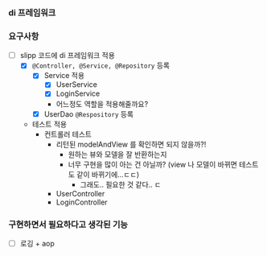 ### di 프레임워크

### 요구사항
- [ ] slipp 코드에 di 프레임워크 적용
    - [x] `@Controller, @Service, @Repository` 등록
        - [x] Service 적용
            - [x] UserService
            - [x] LoginService
            - 어느정도 역할을 적용해줄까요?
        - [x] UserDao `@Respository` 등록
    - 테스트 적용
        - 컨트롤러 테스트
            - 리턴된 modelAndView 를 확인하면 되지 않을까?!
                - 원하는 뷰와 모델을 잘 반환하는지
                - 너무 구현을 많이 아는 건 아닐까? (view 나 모델이 바뀌면 테스트도 같이 바뀌기에...ㄷㄷ)
                    - 그래도.. 필요한 것 같다.. ㄷ
            - UserController
            - LoginController

### 구현하면서 필요하다고 생각된 기능
- [ ] 로깅 + aop